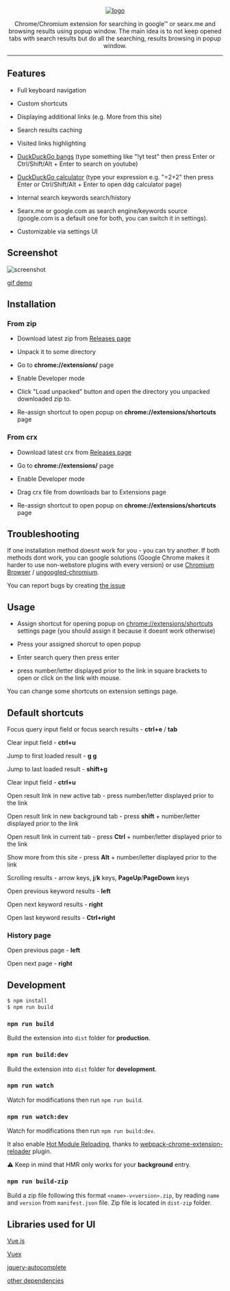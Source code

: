 <p align="center">
  <a href="https://github.com/ik9999/popupsearch" target="_blank" rel="noopener noreferrer">
    <img src="https://raw.githubusercontent.com/ik9999/popupsearch/master/src/icons/promo_440_280.png" alt="logo">
  </a>
</p>

<p align="center">
  Chrome/Chromium extension for searching in google™ or searx.me and browsing results using popup window. The main idea is to not keep opened tabs with search results but do all the searching, results browsing in popup window. 
</p>
<hr />

## Features

- Full keyboard navigation

- Custom shortcuts

- Displaying additional links (e.g. More from this site)

- Search results caching

- Visited links highlighting

- [DuckDuckGo bangs](https://duckduckgo.com/bang) (type something like "!yt test" then press Enter or Ctrl/Shift/Alt + Enter to search on youtube)

- [DuckDuckGo calculator](https://duckduckgo.com/?q=%3D2%2B2&t=h_&ia=calculator) (type your expression e.g. "=2+2" then press Enter or Ctrl/Shift/Alt + Enter to open ddg calculator page)

- Internal search keywords search/history

- Searx.me or google.com as search engine/keywords source (google.com is a default one for both, you can switch it in settings).

- Customizable via settings UI

## Screenshot

![screenshot](https://user-images.githubusercontent.com/6804575/47818042-388e7e80-dd68-11e8-9453-db1e71cd85cb.png)

<a href="https://user-images.githubusercontent.com/6804575/47867572-f110fc80-de12-11e8-83ae-0b844319f43e.gif" target="_blank" rel="noopener noreferrer">gif demo</a>

## Installation

### From zip

- Download latest zip from [Releases page](https://github.com/ik9999/popupsearch/releases)

- Unpack it to some directory

- Go to __chrome://extensions/__ page

- Enable Developer mode

- Click "Load unpacked" button and open the directory you unpacked downloaded zip to.

- Re-assign shortcut to open popup on __chrome://extensions/shortcuts__ page

### From crx

- Download latest crx from [Releases page](https://github.com/ik9999/popupsearch/releases)

- Go to 	__chrome://extensions/__ page

- Enable Developer mode

- Drag crx file from downloads bar to Extensions page

- Re-assign shortcut to open popup on 	__chrome://extensions/shortcuts__ page

## Troubleshooting

If one installation method doesnt work for you - you can try another. If both methods dont work, you can google solutions (Google Chrome makes it harder to use non-webstore plugins with every version) or use [Chromium Browser](https://www.google.com/search?q=download+chromium) / [ungoogled-chromium](https://ungoogled-software.github.io/ungoogled-chromium-binaries/).

You can report bugs by creating [the issue](https://github.com/ik9999/popupsearch/issues)

## Usage

- Assign shortcut for opening popup on [chrome://extensions/shortcuts](chrome://extensions/shortcuts) settings page (you should assign it because it doesnt work otherwise)

- Press your assigned shorcut to open popup

- Enter search query then press enter

- press number/letter displayed prior to the link in square brackets to open or click on the link with mouse.

You can change some shortcuts on extension settings page.


## Default shortcuts

Focus query input field or focus search results - **ctrl+e** / **tab**

Clear input field - **ctrl+u**

Jump to first loaded result - **g g**

Jump to last loaded result - **shift+g**

Clear input field - **ctrl+u**

Open result link in new active tab - press number/letter displayed prior to the link

Open result link in new background tab - press **shift** + number/letter displayed prior to the link

Open result link in current tab - press **Ctrl** + number/letter displayed prior to the link

Show more from this site - press **Alt** + number/letter displayed prior to the link

Scrolling results - arrow keys, **j**/**k** keys, **PageUp**/**PageDown** keys 

Open previous keyword results - **left**

Open next keyword results - **right**

Open last keyword results - **Ctrl+right**

### History page

Open previous page - **left**

Open next page - **right**

## Development

```bash
$ npm install
$ npm run build
```

### `npm run build` 

Build the extension into `dist` folder for **production**.

### `npm run build:dev` 

Build the extension into `dist` folder for **development**.

### `npm run watch`

Watch for modifications then run `npm run build`.

### `npm run watch:dev`

Watch for modifications then run `npm run build:dev`.

It also enable [Hot Module Reloading](https://webpack.js.org/concepts/hot-module-replacement), thanks to [webpack-chrome-extension-reloader](https://github.com/rubenspgcavalcante/webpack-chrome-extension-reloader) plugin. 

:warning: Keep in mind that HMR only works for your **background** entry.

### `npm run build-zip`

Build a zip file following this format `<name>-v<version>.zip`, by reading `name` and `version` from `manifest.json` file.
Zip file is located in `dist-zip` folder.

## Libraries used for UI

[Vue.js](https://github.com/vuejs/vue)

[Vuex](https://github.com/vuejs/vuex)

[jquery-autocomplete](https://github.com/xdan/autocomplete)

[other dependencies](https://github.com/ik9999/popupsearch/blob/master/package.json)
